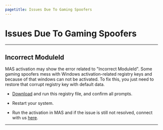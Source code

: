 ```yaml
---
pagetitle: Issues Due To Gaming Spoofers
---
```


# Issues Due To Gaming Spoofers

------------------------------------------------------------------------

## Incorrect ModuleId

MAS activation may show the error related to "Incorrect ModuleId". Some gaming spoofers mess with Windows activation-related registry keys and because of that windows can not be activated. To fix this, you just need to restore that corrupt registry key with default data.

-   [Download](files\spp_pro.zip) and run this registry file, and confirm all prompts.

-   Restart your system.

-   Run the activation in MAS and if the issue is still not resolved, connect with us [here](troubleshoot.html).

------------------------------------------------------------------------
